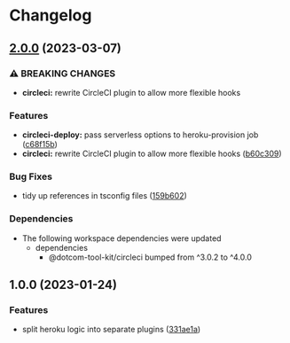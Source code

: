 # Changelog

## [2.0.0](https://github.com/Financial-Times/dotcom-tool-kit/compare/circleci-deploy-v1.0.0...circleci-deploy-v2.0.0) (2023-03-07)


### ⚠ BREAKING CHANGES

* **circleci:** rewrite CircleCI plugin to allow more flexible hooks

### Features

* **circleci-deploy:** pass serverless options to heroku-provision job ([c68f15b](https://github.com/Financial-Times/dotcom-tool-kit/commit/c68f15bc7c4ffe35f0aeb1b445221a6f21fbc319))
* **circleci:** rewrite CircleCI plugin to allow more flexible hooks ([b60c309](https://github.com/Financial-Times/dotcom-tool-kit/commit/b60c30921e62bab563a408600c31ff777c3f272b))


### Bug Fixes

* tidy up references in tsconfig files ([159b602](https://github.com/Financial-Times/dotcom-tool-kit/commit/159b6021e93922ebe6e4ca74297ad7a1c93290b3))


### Dependencies

* The following workspace dependencies were updated
  * dependencies
    * @dotcom-tool-kit/circleci bumped from ^3.0.2 to ^4.0.0

## 1.0.0 (2023-01-24)


### Features

* split heroku logic into separate plugins ([331ae1a](https://github.com/Financial-Times/dotcom-tool-kit/commit/331ae1a11a17da0baa7db4e0c15a10a8420b6fb8))
